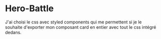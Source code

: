 # Hero-Battle

J'ai choisi le css avec styled components qui me permettent si je le souhaite d'exporter mon composant card en entier avec tout le css intégré dedans.
